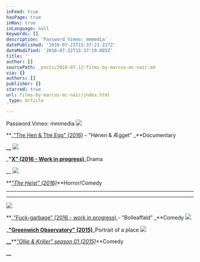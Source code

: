 ```yaml
---
inFeed: true
hasPage: true
inNav: true
inLanguage: null
keywords: []
description: 'Password Vimeo: mmmedia'
datePublished: '2016-07-22T15:37:21.227Z'
dateModified: '2016-07-22T15:37:19.085Z'
title: ''
author: []
sourcePath: _posts/2016-07-12-films-by-marcus-mc-nair.md
via: {}
authors: []
publisher: {}
starred: true
url: films-by-marcus-mc-nair/index.html
_type: Article

---
```

Password Vimeo: mmmedia
![](https://the-grid-user-content.s3-us-west-2.amazonaws.com/d434222c-8622-4f44-a2b9-c9a2ce5cbdcc.png)

**_["The Hen & The Egg" (2016)][0] - "Hønen & Ægget" _**Documentary

**__**
![](https://the-grid-user-content.s3-us-west-2.amazonaws.com/5d465e34-e9d4-4cdd-a465-c293d7287b26.png)

_**"[X" (2016 - Work in progress)][1]**_Drama

__
![](https://the-grid-user-content.s3-us-west-2.amazonaws.com/1aed483d-1a64-4e24-a2f9-9432515438a4.png)

**_["The Heist" (2016)][2]_**Horror/Comedy

****

****
![](https://the-grid-user-content.s3-us-west-2.amazonaws.com/c363b0ae-a22c-40b5-99f0-31a602c32de8.png)

**_["Fuck-garbage" (2016 - work in progress) ][3]- "Bolleaffald" _**Comedy
![](https://the-grid-user-content.s3-us-west-2.amazonaws.com/f310bdf3-436e-49fa-8f89-473f053ba9e2.png)

_**["Greenwich Observatory" (2015)][4]**_Portrait of a place
![](https://the-grid-user-content.s3-us-west-2.amazonaws.com/678e8c24-b120-4df9-a998-c826dd5bcb4c.png)

[**__**][5]**_["Ollie & Kriller" season 01 (2015)][5]_**Comedy

**__**

[0]: https://vimeo.com/174430723
[1]: https://vimeo.com/175519215
[2]: https://vimeo.com/175515922
[3]: https://vimeo.com/174431705
[4]: https://www.youtube.com/watch?v=pZ0Jt7Ni59o
[5]: https://www.youtube.com/watch?v=otlasYG32pY